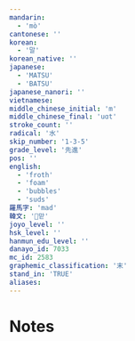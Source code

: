 ```yaml
---
mandarin:
  - 'mò'
cantonese: ''
korean:
  - '말'
korean_native: ''
japanese:
  - 'MATSU'
  - 'BATSU'
japanese_nanori: ''
vietnamese:
middle_chinese_initial: 'm'
middle_chinese_final: 'uɑt'
stroke_count: ''
radical: '水'
skip_number: '1-3-5'
grade_level: '先進'
pos: ''
english:
  - 'froth'
  - 'foam'
  - 'bubbles'
  - 'suds'
羅馬字: 'mad'
韓文: '맏'
joyo_level: ''
hsk_level: ''
hanmun_edu_level: ''
danayo_id: 7033
mc_id: 2583
graphemic_classification: '末'
stand_in: 'TRUE'
aliases:
---
```


# Notes
